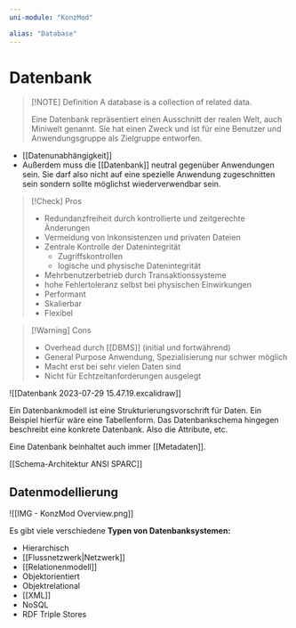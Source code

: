 ```yaml
---
uni-module: "KonzMod"

alias: "Database"
---
```

# Datenbank

> [!NOTE] Definition
> A database is a collection of related data.
>
> Eine Datenbank repräsentiert einen Ausschnitt der realen Welt, auch Miniwelt genannt. Sie hat einen Zweck und ist für eine Benutzer und Anwendungsgruppe als Zielgruppe entworfen.

- [[Datenunabhängigkeit]]
- Außerdem muss die [[Datenbank]] neutral gegenüber Anwendungen sein. Sie darf also nicht auf eine spezielle Anwendung zugeschnitten sein sondern sollte möglichst wiederverwendbar sein.

> [!Check] Pros
>
> - Redundanzfreiheit durch kontrollierte und zeitgerechte Änderungen
> - Vermeidung von Inkonsistenzen und privaten Dateien
> - Zentrale Kontrolle der Datenintegrität
>   - Zugriffskontrollen
>   - logische und physische Datenintegrität
> - Mehrbenutzerbetrieb durch Transaktionssysteme
> - hohe Fehlertoleranz selbst bei physischen Einwirkungen
> - Performant
> - Skalierbar
> - Flexibel

> [!Warning] Cons
>
> - Overhead durch [[DBMS]] (initial und fortwährend)
> - General Purpose Anwendung, Spezialisierung nur schwer möglich
> - Macht erst bei sehr vielen Daten sind
> - Nicht für Echtzeitanforderungen ausgelegt

![[Datenbank 2023-07-29 15.47.19.excalidraw]]

Ein Datenbankmodell ist eine Strukturierungsvorschrift für Daten. Ein Beispiel hierfür wäre eine Tabellenform.
Das Datenbankschema hingegen beschreibt eine konkrete Datenbank. Also die Attribute, etc.

Eine Datenbank beinhaltet auch immer [[Metadaten]].

[[Schema-Architektur ANSI SPARC]]

## Datenmodellierung

![[IMG - KonzMod Overview.png]]

Es gibt viele verschiedene **Typen von Datenbanksystemen:**

- Hierarchisch
- [[Flussnetzwerk|Netzwerk]]
- [[Relationenmodell]]
- Objektorientiert
- Objektrelational
- [[XML]]
- NoSQL
- RDF Triple Stores

